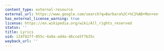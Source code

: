 ```yaml
---
content_type: external-resource
external_url: https://www.google.com/search?q=Barbara%2C+%C2%AB+Mon+enfance+%C2%BB+lyrics
has_external_license_warning: true
license: https://en.wikipedia.org/wiki/All_rights_reserved
status: ''
title: Lyrics
uid: 124f82ff-055c-4a9a-ad4a-d6cce5f7b35c
wayback_url: ''
---
```


